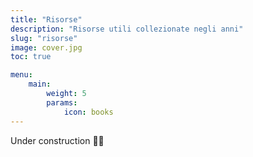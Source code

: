 ```yaml
---
title: "Risorse"
description: "Risorse utili collezionate negli anni"
slug: "risorse"
image: cover.jpg
toc: true

menu:
    main:
        weight: 5
        params: 
            icon: books
---
```


Under construction 👨‍💻